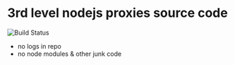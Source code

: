# 3rd level nodejs proxies source code #

![Build Status](http://ci.catalogi.ru/buildStatus/icon?job=creepy-proxy-nodejs)

* no logs in repo
* no node modules & other junk code
